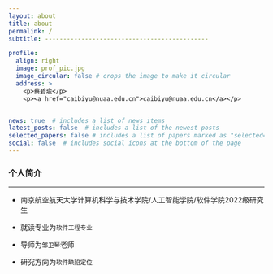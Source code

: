 ```yaml
---
layout: about
title: about
permalink: /
subtitle: ---------------------------------------------

profile:
  align: right
  image: prof_pic.jpg
  image_circular: false # crops the image to make it circular
  address: >
    <p>蔡碧瑜</p>
    <p><a href="caibiyu@nuaa.edu.cn">caibiyu@nuaa.edu.cn</a></p>


news: true  # includes a list of news items
latest_posts: false  # includes a list of the newest posts
selected_papers: false # includes a list of papers marked as "selected={true}"
social: false  # includes social icons at the bottom of the page
---
```


### 个人简介
--------------------
* 南京航空航天大学计算机科学与技术学院/人工智能学院/软件学院2022级研究生

* 就读专业为`软件工程专业`

* 导师为`邹卫琴`老师

* 研究方向为`软件缺陷定位`
